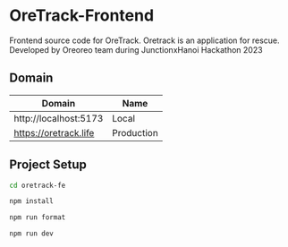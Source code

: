 

# OreTrack-Frontend
Frontend source code for OreTrack. Oretrack is an application for rescue. Developed by Oreoreo team during JunctionxHanoi Hackathon 2023

## Domain

| Domain                | Name       |
|-----------------------|------------|
| http://localhost:5173 | Local      |
| https://oretrack.life | Production |

## Project Setup

```sh
cd oretrack-fe
```

```sh
npm install
```

```sh
npm run format
```

```sh
npm run dev
```